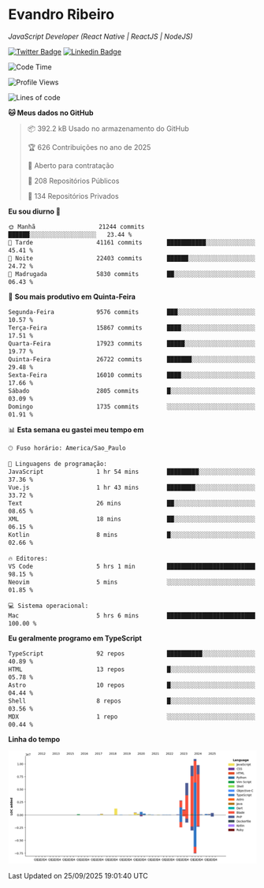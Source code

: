 # Evandro **Ribeiro**

*JavaScript Developer (React Native | ReactJS | NodeJS)*

[![Twitter Badge](https://img.shields.io/badge/-@ribeiroevandro-201B2D?style=flat-square&labelColor=201B2D&logo=twitter&logoColor=white&link=https://twitter.com/ribeiroevandro)](https://twitter.com/ribeiroevandro) 
[![Linkedin Badge](https://img.shields.io/badge/-Evandro%20Ribeiro-201B2D?style=flat-square&logo=Linkedin&logoColor=white&link=https://www.linkedin.com/in/ribeiroevandro)](https://www.linkedin.com/in/ribeiroevandro) 


<!--START_SECTION:waka-->
![Code Time](http://img.shields.io/badge/Code%20Time-4%2C652%20hrs%2027%20mins-blue)

![Profile Views](http://img.shields.io/badge/Visualizac%C3%B5es%20do%20perfil-0-blue)

![Lines of code](https://img.shields.io/badge/Desde%20o%20Hello%20World%20eu%20escrevi-44.4%20million%20linhas%20de%20c%C3%B3digo-blue)

**🐱 Meus dados no GitHub** 

> 📦 392.2 kB Usado no armazenamento do GitHub 
 > 
> 🏆 626 Contribuições no ano de 2025
 > 
> 💼 Aberto para contratação
 > 
> 📜 208 Repositórios Públicos 
 > 
> 🔑 134 Repositórios Privados 
 > 
**Eu sou diurno 🐤** 

```text
🌞 Manhã                  21244 commits       ██████░░░░░░░░░░░░░░░░░░░   23.44 % 
🌆 Tarde                  41161 commits       ███████████░░░░░░░░░░░░░░   45.41 % 
🌃 Noite                  22403 commits       ██████░░░░░░░░░░░░░░░░░░░   24.72 % 
🌙 Madrugada              5830 commits        ██░░░░░░░░░░░░░░░░░░░░░░░   06.43 % 
```
📅 **Sou mais produtivo em Quinta-Feira** 

```text
Segunda-Feira            9576 commits        ███░░░░░░░░░░░░░░░░░░░░░░   10.57 % 
Terça-Feira              15867 commits       ████░░░░░░░░░░░░░░░░░░░░░   17.51 % 
Quarta-Feira             17923 commits       █████░░░░░░░░░░░░░░░░░░░░   19.77 % 
Quinta-Feira             26722 commits       ███████░░░░░░░░░░░░░░░░░░   29.48 % 
Sexta-Feira              16010 commits       ████░░░░░░░░░░░░░░░░░░░░░   17.66 % 
Sábado                   2805 commits        █░░░░░░░░░░░░░░░░░░░░░░░░   03.09 % 
Domingo                  1735 commits        ░░░░░░░░░░░░░░░░░░░░░░░░░   01.91 % 
```


📊 **Esta semana eu gastei meu tempo em** 

```text
🕑︎ Fuso horário: America/Sao_Paulo

💬 Linguagens de programação: 
JavaScript               1 hr 54 mins        █████████░░░░░░░░░░░░░░░░   37.36 % 
Vue.js                   1 hr 43 mins        ████████░░░░░░░░░░░░░░░░░   33.72 % 
Text                     26 mins             ██░░░░░░░░░░░░░░░░░░░░░░░   08.65 % 
XML                      18 mins             ██░░░░░░░░░░░░░░░░░░░░░░░   06.15 % 
Kotlin                   8 mins              █░░░░░░░░░░░░░░░░░░░░░░░░   02.66 % 

🔥 Editores: 
VS Code                  5 hrs 1 min         █████████████████████████   98.15 % 
Neovim                   5 mins              ░░░░░░░░░░░░░░░░░░░░░░░░░   01.85 % 

💻 Sistema operacional: 
Mac                      5 hrs 6 mins        █████████████████████████   100.00 % 
```

**Eu geralmente programo em TypeScript** 

```text
TypeScript               92 repos            ██████████░░░░░░░░░░░░░░░   40.89 % 
HTML                     13 repos            █░░░░░░░░░░░░░░░░░░░░░░░░   05.78 % 
Astro                    10 repos            █░░░░░░░░░░░░░░░░░░░░░░░░   04.44 % 
Shell                    8 repos             █░░░░░░░░░░░░░░░░░░░░░░░░   03.56 % 
MDX                      1 repo              ░░░░░░░░░░░░░░░░░░░░░░░░░   00.44 % 
```



**Linha do tempo**

![Lines of Code chart](https://raw.githubusercontent.com/ribeiroevandro/ribeiroevandro/main/assets/bar_graph.png)


 Last Updated on 25/09/2025 19:01:40 UTC
<!--END_SECTION:waka-->
